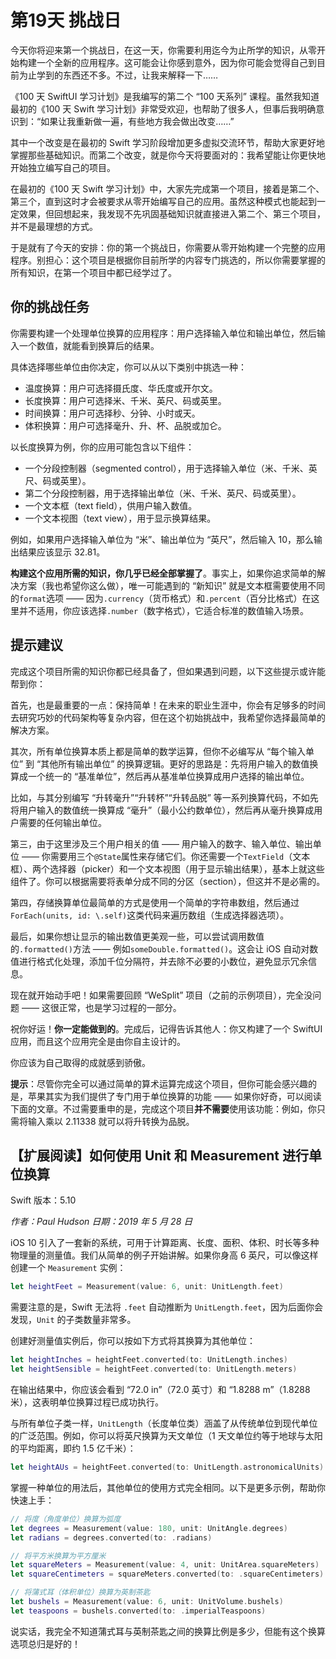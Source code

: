 # 第19天 挑战日

今天你将迎来第一个挑战日，在这一天，你需要利用迄今为止所学的知识，从零开始构建一个全新的应用程序。这可能会让你感到意外，因为你可能会觉得自己到目前为止学到的东西还不多。不过，让我来解释一下……

《100 天 SwiftUI 学习计划》是我编写的第二个 “100 天系列” 课程。虽然我知道最初的《100 天 Swift 学习计划》非常受欢迎，也帮助了很多人，但事后我明确意识到：“如果让我重新做一遍，有些地方我会做出改变……”

其中一个改变是在最初的 Swift 学习阶段增加更多虚拟交流环节，帮助大家更好地掌握那些基础知识。而第二个改变，就是你今天将要面对的：我希望能让你更快地开始独立编写自己的项目。

在最初的《100 天 Swift 学习计划》中，大家先完成第一个项目，接着是第二个、第三个，直到这时才会被要求从零开始编写自己的应用。虽然这种模式也能起到一定效果，但回想起来，我发现不先巩固基础知识就直接进入第二个、第三个项目，并不是最理想的方式。

于是就有了今天的安排：你的第一个挑战日，你需要从零开始构建一个完整的应用程序。别担心：这个项目是根据你目前所学的内容专门挑选的，所以你需要掌握的所有知识，在第一个项目中都已经学过了。



## 你的挑战任务

你需要构建一个处理单位换算的应用程序：用户选择输入单位和输出单位，然后输入一个数值，就能看到换算后的结果。

具体选择哪些单位由你决定，你可以从以下类别中挑选一种：

- 温度换算：用户可选择摄氏度、华氏度或开尔文。
- 长度换算：用户可选择米、千米、英尺、码或英里。
- 时间换算：用户可选择秒、分钟、小时或天。
- 体积换算：用户可选择毫升、升、杯、品脱或加仑。

以长度换算为例，你的应用可能包含以下组件：

- 一个分段控制器（segmented control），用于选择输入单位（米、千米、英尺、码或英里）。
- 第二个分段控制器，用于选择输出单位（米、千米、英尺、码或英里）。
- 一个文本框（text field），供用户输入数值。
- 一个文本视图（text view），用于显示换算结果。

例如，如果用户选择输入单位为 “米”、输出单位为 “英尺”，然后输入 10，那么输出结果应该显示 32.81。

**构建这个应用所需的知识，你几乎已经全部掌握了**。事实上，如果你追求简单的解决方案（我也希望你这么做），唯一可能遇到的 “新知识” 就是文本框需要使用不同的`format`选项 —— 因为`.currency`（货币格式）和`.percent`（百分比格式）在这里并不适用，你应该选择`.number`（数字格式），它适合标准的数值输入场景。



## 提示建议

完成这个项目所需的知识你都已经具备了，但如果遇到问题，以下这些提示或许能帮到你：

首先，也是最重要的一点：保持简单！在未来的职业生涯中，你会有足够多的时间去研究巧妙的代码架构等复杂内容，但在这个初始挑战中，我希望你选择最简单的解决方案。

其次，所有单位换算本质上都是简单的数学运算，但你不必编写从 “每个输入单位” 到 “其他所有输出单位” 的换算逻辑。更好的思路是：先将用户输入的数值换算成一个统一的 “基准单位”，然后再从基准单位换算成用户选择的输出单位。

比如，与其分别编写 “升转毫升”“升转杯”“升转品脱” 等一系列换算代码，不如先将用户输入的数值统一换算成 “毫升”（最小公约数单位），然后再从毫升换算成用户需要的任何输出单位。

第三，由于这里涉及三个用户相关的值 —— 用户输入的数字、输入单位、输出单位 —— 你需要用三个`@State`属性来存储它们。你还需要一个`TextField`（文本框）、两个选择器（picker）和一个文本视图（用于显示输出结果），基本上就这些组件了。你可以根据需要将表单分成不同的分区（section），但这并不是必需的。

第四，存储换算单位最简单的方式是使用一个简单的字符串数组，然后通过`ForEach(units, id: \.self)`这类代码来遍历数组（生成选择器选项）。

最后，如果你想让显示的输出数值更美观一些，可以尝试调用数值的`.formatted()`方法 —— 例如`someDouble.formatted()`。这会让 iOS 自动对数值进行格式化处理，添加千位分隔符，并去除不必要的小数位，避免显示冗余信息。

现在就开始动手吧！如果需要回顾 “WeSplit” 项目（之前的示例项目），完全没问题 —— 这很正常，也是学习过程的一部分。

祝你好运！**你一定能做到的**。完成后，记得告诉其他人：你又构建了一个 SwiftUI 应用，而且这个应用完全是由你自主设计的。

你应该为自己取得的成就感到骄傲。

**提示**：尽管你完全可以通过简单的算术运算完成这个项目，但你可能会感兴趣的是，苹果其实为我们提供了专门用于单位换算的功能 —— 如果你好奇，可以阅读下面的文章。不过需要重申的是，完成这个项目**并不需要**使用该功能：例如，你只需将输入乘以 2.11338 就可以将升转换为品脱。



## 【扩展阅读】如何使用 Unit 和 Measurement 进行单位换算

Swift 版本：5.10

*作者：Paul Hudson 日期：2019 年 5 月 28 日*

iOS 10 引入了一套新的系统，可用于计算距离、长度、面积、体积、时长等多种物理量的测量值。我们从简单的例子开始讲解。如果你身高 6 英尺，可以像这样创建一个 `Measurement` 实例：

```swift
let heightFeet = Measurement(value: 6, unit: UnitLength.feet)
```

需要注意的是，Swift 无法将 `.feet` 自动推断为 `UnitLength.feet`，因为后面你会发现，`Unit` 的子类数量非常多。

创建好测量值实例后，你可以按如下方式将其换算为其他单位：

```swift
let heightInches = heightFeet.converted(to: UnitLength.inches)
let heightSensible = heightFeet.converted(to: UnitLength.meters)
```

在输出结果中，你应该会看到 “72.0 in”（72.0 英寸）和 “1.8288 m”（1.8288 米），这表明单位换算过程已成功执行。

与所有单位子类一样，`UnitLength`（长度单位类）涵盖了从传统单位到现代单位的广泛范围。例如，你可以将英尺换算为天文单位（1 天文单位约等于地球与太阳的平均距离，即约 1.5 亿千米）：

```swift
let heightAUs = heightFeet.converted(to: UnitLength.astronomicalUnits)
```

掌握一种单位的用法后，其他单位的使用方式完全相同。以下是更多示例，帮助你快速上手：

```swift
// 将度（角度单位）换算为弧度
let degrees = Measurement(value: 180, unit: UnitAngle.degrees)
let radians = degrees.converted(to: .radians)

// 将平方米换算为平方厘米
let squareMeters = Measurement(value: 4, unit: UnitArea.squareMeters)
let squareCentimeters = squareMeters.converted(to: .squareCentimeters)

// 将蒲式耳（体积单位）换算为英制茶匙
let bushels = Measurement(value: 6, unit: UnitVolume.bushels)
let teaspoons = bushels.converted(to: .imperialTeaspoons)
```

说实话，我完全不知道蒲式耳与英制茶匙之间的换算比例是多少，但能有这个换算选项总归是好的！
